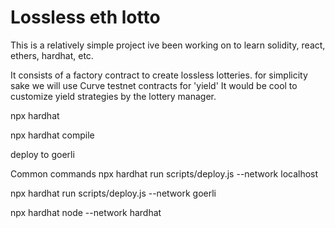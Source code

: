 # Lossless eth lotto 

This is a relatively simple project ive been working on to learn solidity, react, ethers, hardhat, etc.

It consists of a factory contract to create lossless lotteries. for simplicity sake we will use Curve testnet contracts for 'yield' It would be cool to customize yield strategies by the lottery manager.

npx hardhat 

npx hardhat compile

deploy to goerli

Common commands 
npx hardhat run scripts/deploy.js --network localhost

npx hardhat run scripts/deploy.js --network goerli

npx hardhat node --network hardhat

 

